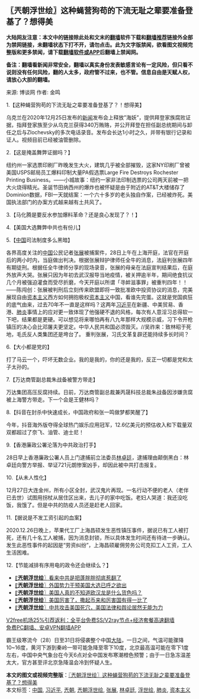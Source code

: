  <h2>〖兲朝浮世绘〗这种蝇营狗苟的下流无耻之辈要准备登基了？想得美</h2> <p class="notice"><b>大陆网友注意：本文中的链接除此处和文末的<a href="https://github.com/bannedbook/fanqiang" >翻墙</a>软件下载和<a href="https://github.com/killgcd/justmysocks/blob/master/README.md">翻墙推荐</a>链接外全部为禁网链接，未翻墙状态下打不开，请勿点击。此为文字版禁闻，欲看图文视频完整版和更多禁闻，请下载<a href="https://github.com/bannedbook/fanqiang">翻墙软件或APP</a>后翻墙上禁闻网。</p><p>备注：翻墙看新闻非常安全，翻墙以真实身份发表敏感言论有一定风险，但只看不说则没有任何风险，翻的人太多，政府管不过来，也不管。信息自由是天赋人权，请放心大胆的翻墙。</b></p>  <div class="entry"> <p>来源:&nbsp;博谈网                            作者:&nbsp;金鸣                           </p> <p>1.【这种蝇营狗苟的下流无耻之辈要准备登基了？！想得美】</p> <p></p> <p>乌克兰在2020年12月25日发布的<span class='wp_keywordlink_affiliate'><a href="https://www.bannedbook.org/" title="新闻">新闻</a></span>发布会上释放&#8221;海妖&#8221;，提供拜登家族腐败证据，指拜登家族至少从乌克兰获得340万贿赂，并公开拜登在担任副总统期间与卸任之后与Zlochevsky的多次电话录音。发布会长达1小时之久，并带有银行记录和证人。视频目前已经被油管删除。</p> <p>2.【这是掩盖舞弊证据吗？】</p> <p></p> <p>纽约州一家选票印刷厂昨晚发生大火，建筑几乎被全部摧毁，这家NY印刷厂曾被美国USPS邮局员工爆料印制大量PA假选票Large Fire Destroys Rochester Printing Business。——小城故事：纽约一家非法印制选票的公司两天前被一把大火烧得精光。圣诞节田纳西州的爆炸也被怀疑是由于附近的AT&amp;T大楼储存了Dominion数据，FBI一天就结案：一个六十多岁的老头独自作案，已经被炸死。美国执法部门的办案方式越来越有土共风了。</p> <p>3.【马化腾是要反水参加爆料革命？还是良心发现了？！】</p>  <p></p> <p>4.【美国大选舞弊中共也有份儿】</p> <p></p> <p>5.【<span class='wp_keywordlink_affiliate'><a href="https://www.bannedbook.org/" title="中国" target="_blank">中国</a></span>司法制度多么黑暗】</p> <p></p> <p>各界高度关注的<a href="https://www.bannedbook.org/bnews/tag/%E4%B8%AD%E5%9B%BD/" class="st_tag internal_tag" rel="tag" title="标签 中国 下的日志">中国</a>公民记者<a href="https://www.bannedbook.org/bnews/tag/%e5%bc%a0%e5%b1%95/" class="st_tag internal_tag" rel="tag" title="标签 张展 下的日志">张展</a>被捕案件，28日上午在上海开庭，法官在开庭后的两小时内，当庭做出判决。根据张展辩护律师任全牛的消息，法庭判张展四年有期徒刑。根据任全牛律师分享的现场录音，张展的母亲在法庭宣判结果后，在庭外放声大哭。张展只因为年初去武汉报导当地疫情，被关押逾半年，期间绝食抗议几个月被强迫灌食而受尽折磨，今天开庭以所谓「寻衅滋事罪」被重判四年！！——陈闯创：张展被判刑后立刻传来欧盟即将一致批准欧中投资协议的消息，完美展现自由<span class='wp_keywordlink'><a href="https://www.bannedbook.org/forum2/topic920.html" title="资本主义与自由" target="_blank">资本主义</a></span>西方如何拥抱极权<a href="https://www.bannedbook.org/bnews/tag/%e8%b5%84%e6%9c%ac%e4%b8%bb%e4%b9%89/" class="st_tag internal_tag" rel="tag" title="标签 资本主义 下的日志">资本主义</a>中国，看谁先完蛋。这就是党国疯狂的底气由来，过去70年不一直是这样吗？这两年<a href="https://www.bannedbook.org/bnews/tag/%e4%b9%a0%e8%bf%91%e5%b9%b3/" class="st_tag internal_tag" rel="tag" title="标签 习近平 下的日志">习近平</a>在新疆、中美贸易、香港、<a href="https://www.bannedbook.org/bnews/tag/%e8%82%ba%e7%82%8e/" class="st_tag internal_tag" rel="tag" title="标签 肺炎 下的日志">肺炎</a>事情上的应对更一致体现了他强硬不退的风格，每次有人意淫习总得软一下吧，结果都是更硬。可以想见将来哪怕再有八九年那样大规模示威，习下令开枪镇压的决心会比邓屠夫更坚定。中华人民共和国必须毁灭。//吴祚来：致林昭于死地，毛氏反人类集团还是垮台了。 重判张展，习氏文革复辟还能持续多长时间？</p> <p>6.【大小都是党的】</p> <p></p>  <p>打了马云一个，吓坏无数企业。我的是我的，你的还是我的，反正一切都是党和太子太孙的。</p> <p>7.【万达商管副总裁朱战备被警方带走】</p> <p></p> <p>万达集团高压反腐持续。日前，万达商管副总裁兼丙晟科技总裁朱战备因涉嫌贪腐被上海警方带走。下一个会是王健林吗？</p> <p>8.【抖音在封杀中快速成长，中国政府和张一鸣做梦都笑醒了】</p> <p></p> <p>今年，抖音海外版夺得全球热门娱乐应用冠军，12.6亿美元的预估收入和下载量双双都超过了奈飞、油管、迪士尼！ </p> <p>9.【香港廉政公署沦落为中共政治打手】</p>  <p></p> <p>28日早上香港廉政公署人员上门逮捕前立法委员<a href="https://www.bannedbook.org/bnews/tag/%E6%9E%97%E5%8D%93%E5%BB%B7/" class="st_tag internal_tag" rel="tag" title="标签 林卓廷 下的日志">林卓廷</a>，逮捕理由颠倒黑白：林卓廷向警方举报、举证721元朗惨案凶手，却因此被中共打击报复。</p> <p>10.【从未人性化】</p> <p></p> <p>12月27日大连金州，所有小区全封，武汉鬼片再现。一名行动不便的老人（老伴已去世）试图用拐杖从居住区出来，去儿子的家中吃饭。老妇人哭道：我还没吃饭，我饿了。但是中共的防疫人员还是赶老人回家。</p> <p>11.【据说是不发工资引起的血案】</p> <p></p> <p>2020.12.26日晚上，苹果代工厂上海昌硕发生恶性镇压事件，据说已有工人被打死，还有几十名工人被捕，因为消息封锁，所以具体发生时间还有待进一步确认。 发生此恶性事件的起因是“劳资纠纷”，上海昌硕雇佣劳务公司克扣工人工资，工人生活困难。</p>  <p>12.【节能减排有序用电的政令还会继续么？】</p> <p></p> <ul class='op-related-articles' title='相关阅读'> <li><a href='https://www.bannedbook.org/bnews/ssgc/20201228/1456127.html' target='_blank'>〖<b>兲朝浮世绘</b>〗看来中共是把蓬胖胖彻底惹翻了</a></li> <li><a href='https://www.bannedbook.org/bnews/ssgc/20201227/1455643.html' target='_blank'>〖<b>兲朝浮世绘</b>〗外国势力干预美国大选已呼之欲出</a></li> <li><a href='https://www.bannedbook.org/bnews/ssgc/20201225/1454481.html' target='_blank'>〖<b>兲朝浮世绘</b>〗美国人真的不知道欧汉龙是什么货色吗？</a></li> <li><a href='https://www.bannedbook.org/bnews/ssgc/20201224/1453819.html' target='_blank'>〖<b>兲朝浮世绘</b>〗美国厉害了，撒起币来和厉害国有得一比了</a></li> <li><a href='https://www.bannedbook.org/bnews/ssgc/20201223/1453145.html' target='_blank'>〖<b>兲朝浮世绘</b>〗中共攻击美国死穴，美国法律和舆论居然无能为力</a></li> </ul> <p class="texttj"> <a href="https://www.bannedbook.org/forum23/topic22702.html" target="_blank">V2free机场25%引荐返利：全平台免费SS/V2ray节点+经济套餐高速翻墙</a><br/> <a href="https://github.com/bannedbook/fanqiang/wiki/%E7%A6%81%E9%97%BB%E7%BD%91%E5%AE%89%E5%8D%93%E7%BF%BB%E5%A2%99%E6%96%B0%E9%97%BBAPP" target="_blank">免费PC翻墙、安卓VPN翻墙APP</a></p><p>霸王级寒流今（28）日至31日将侵袭整个中国<span class='wp_keywordlink_affiliate'><a href="https://www.bannedbook.org/" title="大陆" target="_blank">大陆</a></span>，一日之间，气温可能骤降10~16度，黄河下游到秦岭一带可能急降至零下10度，北京最高温可能在零下1度左右，中国中央气象台在今天6点对全中国发布寒潮橙色预警；由于一日急冻温差太大，官方甚至评北京急降温会冷到怀疑人生。</p><a name='sharetosocial'></a>       <div><b>本文的图文或视频完整版</b>：<a href='https://www.bannedbook.org/bnews/ssgc/20201229/1456799.html'>〖兲朝浮世绘〗这种蝇营狗苟的下流无耻之辈要准备登基了？想得美</a></div>  </div><!--END ENTRY--> <div class="postfooter"> <div>本文标签：<a href="https://www.bannedbook.org/bnews/tag/%E4%B8%AD%E5%9B%BD/" rel="tag">中国</a>, <a href="https://www.bannedbook.org/bnews/tag/%e4%b9%a0%e8%bf%91%e5%b9%b3/" rel="tag">习近平</a>, <a href="https://www.bannedbook.org/bnews/tag/%e5%85%b2%e6%9c%9d/" rel="tag">兲朝</a>, <a href="https://www.bannedbook.org/bnews/tag/%e5%85%b2%e6%9c%9d%e6%b5%ae%e4%b8%96%e7%bb%98/" rel="tag">兲朝浮世绘</a>, <a href="https://www.bannedbook.org/bnews/tag/%e5%bc%a0%e5%b1%95/" rel="tag">张展</a>, <a href="https://www.bannedbook.org/bnews/tag/%E6%9E%97%E5%8D%93%E5%BB%B7/" rel="tag">林卓廷</a>, <a href="https://www.bannedbook.org/bnews/tag/%E6%B5%AE%E4%B8%96%E7%BB%98/" rel="tag">浮世绘</a>, <a href="https://www.bannedbook.org/bnews/tag/%e8%82%ba%e7%82%8e/" rel="tag">肺炎</a>, <a href="https://www.bannedbook.org/bnews/tag/%e8%b5%84%e6%9c%ac%e4%b8%bb%e4%b9%89/" rel="tag">资本主义</a></div>  </div><!--END POSTFOOTER--> 